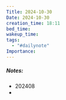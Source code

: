 ```yaml
---
Title: 2024-10-30
Date: 2024-10-30
creation_time: 18:11
bed_time: 
wakeup_time: 
tags:
  - "#dailynote"
Importance:
---
```

##### Notes:
- 202408
- 